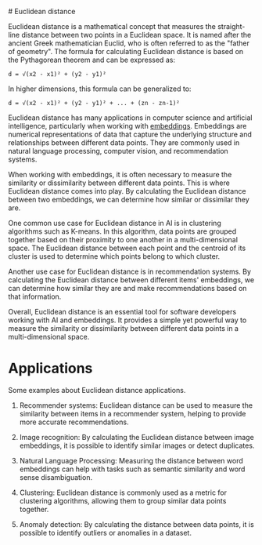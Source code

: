 
﻿# Euclidean distance

Euclidean distance is a mathematical concept that measures the straight-line distance
between two points in a Euclidean space. It is named after the ancient Greek mathematician
Euclid, who is often referred to as the "father of geometry". The formula for calculating
Euclidean distance is based on the Pythagorean theorem and can be expressed as:

    d = √(x2 - x1)² + (y2 - y1)²

In higher dimensions, this formula can be generalized to:

    d = √(x2 - x1)² + (y2 - y1)² + ... + (zn - zn-1)²

Euclidean distance has many applications in computer science and artificial intelligence,
particularly when working with [embeddings](EMBEDDINGS.md). Embeddings are numerical
representations of data that capture the underlying structure and relationships
between different data points. They are commonly used in natural language processing,
computer vision, and recommendation systems.

When working with embeddings, it is often necessary to measure the similarity or
dissimilarity between different data points. This is where Euclidean distance comes
into play. By calculating the Euclidean distance between two embeddings, we can
determine how similar or dissimilar they are.

One common use case for Euclidean distance in AI is in clustering algorithms such
as K-means. In this algorithm, data points are grouped together based on their proximity
to one another in a multi-dimensional space. The Euclidean distance between each
point and the centroid of its cluster is used to determine which points belong to
which cluster.

Another use case for Euclidean distance is in recommendation systems. By calculating
the Euclidean distance between different items' embeddings, we can determine how
similar they are and make recommendations based on that information.

Overall, Euclidean distance is an essential tool for software developers working
with AI and embeddings. It provides a simple yet powerful way to measure the similarity
or dissimilarity between different data points in a multi-dimensional space.

# Applications

Some examples about Euclidean distance applications.

1. Recommender systems: Euclidean distance can be used to measure the similarity
   between items in a recommender system, helping to provide more accurate recommendations.

2. Image recognition: By calculating the Euclidean distance between image embeddings,
   it is possible to identify similar images or detect duplicates.

3. Natural Language Processing: Measuring the distance between word embeddings can
   help with tasks such as semantic similarity and word sense disambiguation.

4. Clustering: Euclidean distance is commonly used as a metric for clustering algorithms,
   allowing them to group similar data points together.

5. Anomaly detection: By calculating the distance between data points, it is possible
   to identify outliers or anomalies in a dataset.